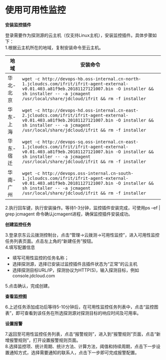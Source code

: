 # 使用可用性监控
**安装监控插件**  

登录需要作为探测源的云主机（仅支持Linux主机），安装监控插件。具体步骤如下：  
1.根据云主机所在的地域，复制安装命令至云主机。  

地域 | 安装命令
------------|---------------------
华北-北京          | `wget -c http://devops-hb.oss-internal.cn-north-1.jcloudcs.com/ifrit/ifrit-agent-external-v0.01.403.a81f9eb.20181127121007.bin -O installer && sh installer -- -a jcmagent /usr/local/share/jdcloud/ifrit && rm -f installer`  
华东-上海          | `wget -c http://devops-hd.oss-internal.cn-east-2.jcloudcs.com/ifrit/ifrit-agent-external-v0.01.403.a81f9eb.20181127121007.bin -O installer && sh installer -- -a jcmagent /usr/local/share/jdcloud/ifrit && rm -f installer`  
华东-宿迁         | `wget -c http://devops-sq.oss-internal.cn-east-1.jcloudcs.com/ifrit/ifrit-agent-external-v0.01.403.a81f9eb.20181127121007.bin -O installer && sh installer -- -a jcmagent /usr/local/share/jdcloud/ifrit && rm -f installer` 
华南-广州               | `wget -c http://devops.oss-internal.cn-south-1.jcloudcs.com/ifrit/ifrit-agent-external-v0.01.403.a81f9eb.20181127121007.bin -O installer && sh installer -- -a jcmagent /usr/local/share/jdcloud/ifrit && rm -f installer`  

2.执行回车键，执行安装操作。等待1-3分钟，监控插件安装完成，可使用ps –ef | grep jcmagent 命令确认jcmagent进程，确保监控插件安装成功。  

**创建监控任务**   

3.登录京东云云拨测控制台，点击“管理->云拨测->可用性监控”，进入可用性监控任务列表页面。点击左上角的“新建任务”按钮。  
4.填写配置信息
- 填写可用性监控的任务名称；
- 选择探测源，选择已安装过监控插件且插件状态为“正常”的云主机
- 选择探测目标URL/IP，探测协议为HTTP(S)，输入探测目标，例如console.jdcloud.com  

5.点击确认，完成创建。

**查看监控图**  

6.上述任务添加成功后等待5-10分钟后，在可用性监控任务列表中，点击“监控图表”，即可查看到该任务在所选探测源对探测目标的响应时间及可用率。  

**设置报警**  

7.返回至可用性监控任务列表，点击“报警规则”，进入到“报警规则”页面，点击“新增报警规则”，打开设置报警规则页面。  
8.选择监控项、统计周期、统计方法、计算方法，阈值和持续周期，点击下一步设置通知方式，选择需要通知的联系人，点击下一步即可完成报警配置。
